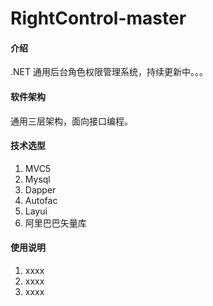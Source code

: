 # RightControl-master

#### 介绍
.NET 通用后台角色权限管理系统，持续更新中。。。

#### 软件架构
通用三层架构，面向接口编程。


#### 技术选型

1. MVC5
2. Mysql
3. Dapper
4. Autofac
5. Layui
6. 阿里巴巴矢量库

#### 使用说明

1. xxxx
2. xxxx
3. xxxx